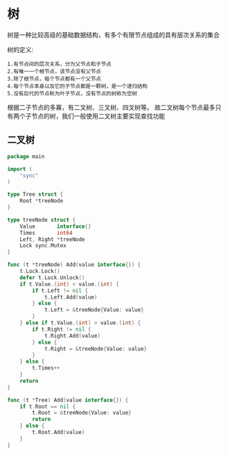 # 树

树是一种比较高级的基础数据结构，有多个有限节点组成的具有层次关系的集合

树的定义:

    1.有节点间的层次关系，分为父节点和子节点
    2.有唯一一个根节点，该节点没有父节点
    3.除了根节点，每个节点都有一个父节点
    4.每个节点本身以及它的子节点都是一颗树，是一个递归结构
    5.没有后代的节点称为叶子节点，没有节点的树称为空树
    



根据二子节点的多寡，有二叉树、三叉树、四叉树等。
故二叉树每个节点最多只有两个子节点的树，我们一般使用二叉树主要实现查找功能

## 二叉树

```go
package main

import (
	"sync"
)

type Tree struct {
	Root *treeNode
}

type treeNode struct {
	Value       interface{}
	Times       int64
	Left, Right *treeNode
	Lock sync.Mutex
}

func (t *treeNode) Add(value interface{}) {
	t.Lock.Lock()
	defer t.Lock.Unlock()
	if t.Value.(int) < value.(int) {
		if t.Left != nil {
			t.Left.Add(value)
		} else {
			t.Left = &treeNode{Value: value}
		}
	} else if t.Value.(int) > value.(int) {
		if t.Right != nil {
			t.Right.Add(value)
		} else {
			t.Right = &treeNode{Value: value}
		}
	} else {
		t.Times++
	}
	return
}

func (t *Tree) Add(value interface{}) {
	if t.Root == nil {
		t.Root = &treeNode{Value: value}
		return
	} else {
		t.Root.Add(value)
	}
}
```

